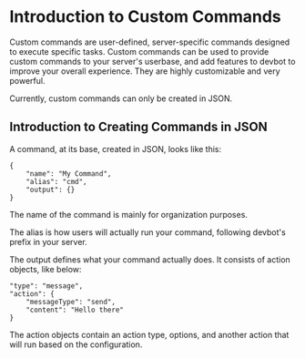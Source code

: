 # Introduction to Custom Commands

Custom commands are user-defined, server-specific commands designed to execute specific tasks. Custom commands can be used to provide custom commands to your server's userbase, and add features to devbot to improve your overall experience. They are highly customizable and very powerful.

Currently, custom commands can only be created in JSON.&#x20;

## Introduction to Creating Commands in JSON

A command, at its base, created in JSON, looks like this:

```
{
    "name": "My Command",
    "alias": "cmd",
    "output": {}
}
```

The name of the command is mainly for organization purposes.

The alias is how users will actually run your command, following devbot's prefix in your server.&#x20;

The output defines what your command actually does. It consists of action objects, like below:

```
"type": "message",
"action": {
    "messageType": "send",
    "content": "Hello there"
}
```

The action objects contain an action type, options, and another action that will run based on the configuration.